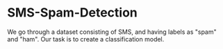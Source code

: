 # SMS-Spam-Detection
We go through a dataset consisting of SMS, and having labels as "spam" and "ham". Our task is to create a classification model.
